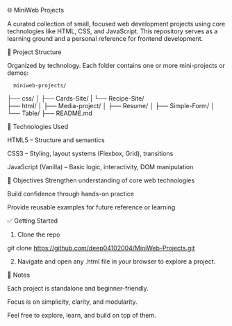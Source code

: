 🌐 MiniWeb Projects

A curated collection of small, focused web development projects using core technologies like HTML, CSS, and JavaScript. This repository serves as a learning ground and a personal reference for frontend development.

📁 Project Structure

Organized by technology. Each folder contains one or more mini-projects or demos:

      miniweb-projects/
├── css/
│   ├── Cards-Site/
|   └── Recipe-Site/                    
├── html/
│   ├── Media-project/
│   ├── Resume/
│   ├── Simple-Form/
│   └── Table/
├── README.md


🚀 Technologies Used

HTML5 – Structure and semantics

CSS3 – Styling, layout systems (Flexbox, Grid), transitions

JavaScript (Vanilla) – Basic logic, interactivity, DOM manipulation


🎯 Objectives
Strengthen understanding of core web technologies

Build confidence through hands-on practice

Provide reusable examples for future reference or learning


✅ Getting Started

1. Clone the repo

git clone https://github.com/deep04102004/MiniWeb-Projects.git


2. Navigate and open any .html file in your browser to explore a project.



📌 Notes

Each project is standalone and beginner-friendly.

Focus is on simplicity, clarity, and modularity.

Feel free to explore, learn, and build on top of them.


